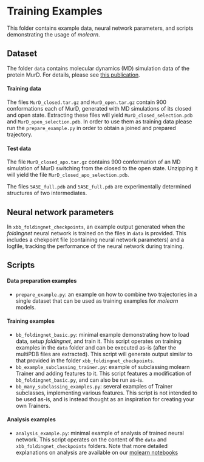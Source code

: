 # Training Examples

This folder contains example data, neural network parameters, and scripts demonstrating the usage of *molearn*.

## Dataset

The folder `data` contains molecular dynamics (MD) simulation data of the protein MurD. For details, please see [this publication](
https://journals.aps.org/prx/abstract/10.1103/PhysRevX.11.011052).

#### Training data

The files `MurD_closed.tar.gz` and `MurD_open.tar.gz` contain 900 conformations each of MurD, generated with MD simulations of its closed and open state. Extracting these files will yield `MurD_closed_selection.pdb` and `MurD_open_selection.pdb`.
In order to use them as training data please run the `prepare_example.py` in order to obtain a joined and prepared trajectory.

#### Test data

The file `MurD_closed_apo.tar.gz` contains 900 conformation of an MD simulation of MurD switching from the closed to the open state. Unzipping it will yield the file `MurD_closed_apo_selection.pdb`.

The files `5A5E_full.pdb` and `5A5E_full.pdb` are experimentally determined structures of two intermediates.


## Neural network parameters

In `xbb_foldingnet_checkpoints`, an example output generated when the *foldingnet* neural network is trained on the files in `data` is provided. This includes a chekpoint file (containing neural network parameters) and a logfile, tracking the performance of the neural network during training.


## Scripts

#### Data preparation examples

* `prepare_example.py`: an example on how to combine two trajectories in a single dataset that can be used as training examples for *molearn* models.

#### Training examples

* `bb_foldingnet_basic.py`: minimal example demonstrating how to load data, setup *foldingnet*, and train it. This script operates on training examples in the `data` folder and can be executed as-is (after the multiPDB files are extracted). This script will generate output similar to that provided in the folder `xbb_foldingnet_checkpoints`.
* `bb_example_subclassing_trainer.py`: example of subclassing molearn Trainer and adding features to it. This script features a modification of `bb_foldingnet_basic.py`, and can also be run as-is.
* `bb_many_subclassing_examples.py`: several examples of Trainer subclasses, implementing various features. This script is not intended to be used as-is, and is instead thought as an inspiration for creating your own Trainers.

#### Analysis examples

* `analysis_example.py`: minimal example of analysis of trained neural network. This script operates on the content of the `data` and `xbb_foldingnet_checkpoints` folders. Note that more detailed explanations on analysis are available on our [molearn notebooks](https://github.com/Degiacomi-Lab/molearn_notebook)
